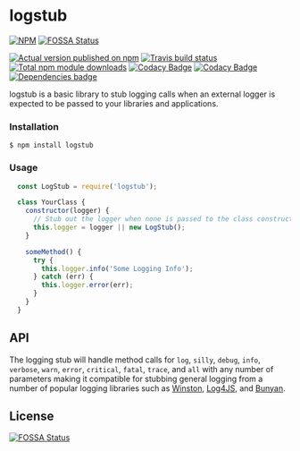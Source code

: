 # logstub

[![NPM](https://nodei.co/npm/logstub.png?downloads=true)](https://nodei.co/npm/logstub/)
[![FOSSA Status](https://app.fossa.io/api/projects/git%2Bgithub.com%2FMediaXPost%2Flogstub.svg?type=shield)](https://app.fossa.io/projects/git%2Bgithub.com%2FMediaXPost%2Flogstub?ref=badge_shield)

[![Actual version published on npm](http://img.shields.io/npm/v/logstub.svg)](https://www.npmjs.org/package/logstub)
[![Travis build status](https://travis-ci.org/MediaXPost/logstub.svg?branch=master)](https://www.npmjs.org/package/logstub)
[![Total npm module downloads](http://img.shields.io/npm/dt/logstub.svg)](https://www.npmjs.org/package/logstub)
[![Codacy Badge](https://api.codacy.com/project/badge/Grade/5df4541beccd4014bc2c80e275b0bf21)](https://www.codacy.com/app/chronosis/logstub?utm_source=github.com&amp;utm_medium=referral&amp;utm_content=MediaXPost/logstub&amp;utm_campaign=Badge_Grade)
[![Codacy Badge](https://api.codacy.com/project/badge/Coverage/5df4541beccd4014bc2c80e275b0bf21)](https://www.codacy.com/app/chronosis/logstub?utm_source=github.com&utm_medium=referral&utm_content=MediaXPost/logstub&utm_campaign=Badge_Coverage)
[![Dependencies badge](https://david-dm.org/MediaXPost/logstub/status.svg)](https://david-dm.org/MediaXPost/logstub?view=list)

logstub is a basic library to stub logging calls when an external logger is expected to be passed to your libraries and applications.

### Installation

```
$ npm install logstub
```

### Usage
```js
  const LogStub = require('logstub');

  class YourClass {
    constructor(logger) {
      // Stub out the logger when none is passed to the class constructor.
      this.logger = logger || new LogStub();
    }

    someMethod() {
      try {
        this.logger.info('Some Logging Info');
      } catch (err) {
        this.logger.error(err);
      }
    }
  }
```

## API

The logging stub will handle method calls for `log`, `silly`, `debug`, `info`, `verbose`, `warn`, `error`, `critical`, `fatal`, `trace`, and `all` with any number of parameters making it compatible for stubbing general logging from a number of popular logging libraries such as [Winston](https://www.npmjs.com/package/winston), [Log4JS](https://www.npmjs.com/package/log4js), and [Bunyan](https://www.npmjs.com/package/bunyan).


## License
[![FOSSA Status](https://app.fossa.io/api/projects/git%2Bgithub.com%2FMediaXPost%2Flogstub.svg?type=large)](https://app.fossa.io/projects/git%2Bgithub.com%2FMediaXPost%2Flogstub?ref=badge_large)